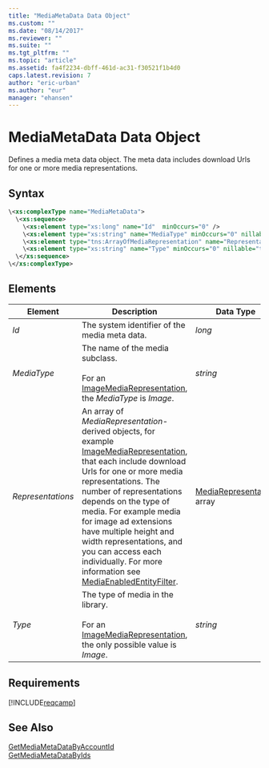 ```yaml
---
title: "MediaMetaData Data Object"
ms.custom: ""
ms.date: "08/14/2017"
ms.reviewer: ""
ms.suite: ""
ms.tgt_pltfrm: ""
ms.topic: "article"
ms.assetid: fa4f2234-dbff-461d-ac31-f30521f1b4d0
caps.latest.revision: 7
author: "eric-urban"
ms.author: "eur"
manager: "ehansen"
---
```

# MediaMetaData Data Object
Defines a media meta data object. The meta data includes download Urls for one or more media representations.

## Syntax

```xml
\<xs:complexType name="MediaMetaData">
  \<xs:sequence>
    \<xs:element type="xs:long" name="Id"  minOccurs="0" />
    \<xs:element type="xs:string" name="MediaType" minOccurs="0" nillable="true"/>
    \<xs:element type="tns:ArrayOfMediaRepresentation" name="Representations" minOccurs="0" nillable="true"/>
    \<xs:element type="xs:string" name="Type" minOccurs="0" nillable="true"/>
  \</xs:sequence>
\</xs:complexType>
```

## <a name="Elements"></a>Elements

|Element|Description|Data Type|
|-----------|---------------|-------------|
|*Id*|The system identifier of the media meta data.|*long*|
|*MediaType*|The name of the media subclass.<br /><br />For an [ImageMediaRepresentation](../campaign-api/imagemediarepresentation-data-object.md), the *MediaType* is *Image*.|*string*|
|*Representations*|An array of *MediaRepresentation*-derived objects, for example [ImageMediaRepresentation](../campaign-api/imagemediarepresentation-data-object.md), that each include download Urls for one or more media representations. The number of representations depends on the type of media. For example media for image ad extensions  have multiple height and width representations, and you can access each individually. For more information see [MediaEnabledEntityFilter](../campaign-api/mediaenabledentityfilter-value-set.md).|[MediaRepresentation](../campaign-api/mediarepresentation-data-object.md) array|
|*Type*|The type of media in the library.<br /><br />For an [ImageMediaRepresentation](../campaign-api/imagemediarepresentation-data-object.md),  the only possible value is *Image*.|*string*|

## Requirements
[!INCLUDE[reqcamp](../campaign-api/includes/reqcamp.md)]
## See Also
[GetMediaMetaDataByAccountId](../campaign-api/getmediametadatabyaccountid-service-operation.md)  
[GetMediaMetaDataByIds](../campaign-api/getmediametadatabyids-service-operation.md)  

